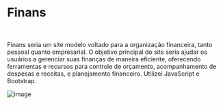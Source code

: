 <h1>Finans</h1>
<br>

<p>
  Finans seria um site modelo voltado para a organização financeira, tanto pessoal quanto empresarial. 
  O objetivo principal do site seria ajudar os usuários a gerenciar suas finanças de maneira eficiente, oferecendo ferramentas e recursos para controle de orçamento, acompanhamento de despesas e receitas, e planejamento financeiro.
  Utilizei JavaScript e Bootstrap.
</p>

![image](https://github.com/user-attachments/assets/07439f5a-6d54-41bd-b853-c8ff20dd318b)
 

